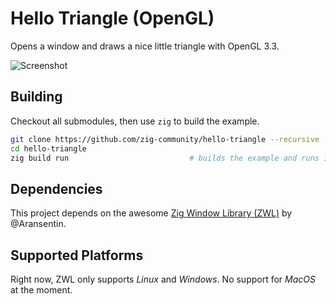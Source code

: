 # Hello Triangle (OpenGL)

Opens a window and draws a nice little triangle with OpenGL 3.3.

![Screenshot](https://mq32.de/public/fa6ae0d95073caec85c3507c37e690ae0a5a0919.png)

## Building

Checkout all submodules, then use `zig` to build the example.
```sh
git clone https://github.com/zig-community/hello-triangle --recursive
cd hello-triangle
zig build run                           # builds the example and runs it
```

## Dependencies
This project depends on the awesome [Zig Window Library (ZWL)](https://github.com/Aransentin/ZWL/) by @Aransentin.

## Supported Platforms
Right now, ZWL only supports *Linux* and *Windows*. No support for *MacOS* at the moment.